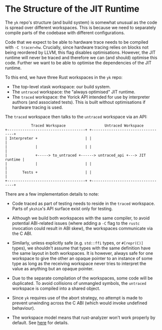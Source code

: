 # The Structure of the JIT Runtime

The `yk` repo's structure (and build system) is somewhat unusual as the code is
spread over different workspaces. This is because we need to separately compile
parts of the codebase with different configurations.

Code that we expect to be able to hardware trace needs to be compiled with `-C
tracer=hw`. Crucially, since hardware tracing relies on blocks not being
reordered by LLVM, this flag disables optimisations. However, the JIT runtime
will never be traced and therefore we can (and should) optimise this code.
Further we want to be able to optimise the dependencies of the JIT runtime.

To this end, we have three Rust workspaces in the `yk` repo:
 - The top-level xtask workspace: our build system.
 - The `untraced` workspace: the "always optimised" JIT runtime.
 - The `traced` workspace: the Yorick API intended for use by interpreter authors
   (and associated tests). This is built without optimisations if hardware
   tracing is used.

The `traced` workspace then talks to the `untraced` workspace via an API:

```
            Traced Workspace                  Untraced Workspace
+------------------------------------+ +----------------------------------+
| Interpreter +                      | |                                  |
|             |                      | |                                  |
|             +-----> to_untraced +------> untraced_api +---> JIT runtime |
|             |                      | |                                  |
|       Tests +                      | |                                  |
+------------------------------------+ +----------------------------------+
```

There are a few implementation details to note:

- Code traced as part of testing needs to reside in the `traced` workspace.
  Parts of `ykshim`'s API surface exist only for testing.

- Although we build both workspaces with the same compiler, to avoid potential
  ABI-related issues (where adding a `-C` flag to the `rustc` invocation could
  result in ABI skew), the workspaces communicate via the C ABI.

- Similarly, unless explicitly safe (e.g. `std::ffi` types, or `#[repr(C)]`
  types), we shouldn't assume that types with the same definition have the same
  layout in both workspaces. It is however, always safe for one workspace to
  give the other an opaque pointer to an instance of some type as long as the
  receiving workspace never tries to interpret the value as anything but an
  opaque pointer.

- Due to the separate compilation of the workspaces, some code will be
  duplicated. To avoid collisions of unmangled symbols, the `untraced`
  workspace is compiled into a shared object.

- Since `yk` requires use of the abort strategy, no attempt is made to prevent
  unwinding across the C ABI (which would invoke undefined behaviour).

- The workspace model means that rust-analyzer won't work properly by default.
  See [here](../dev/getting_started.md#rust-analyzer) for details.
